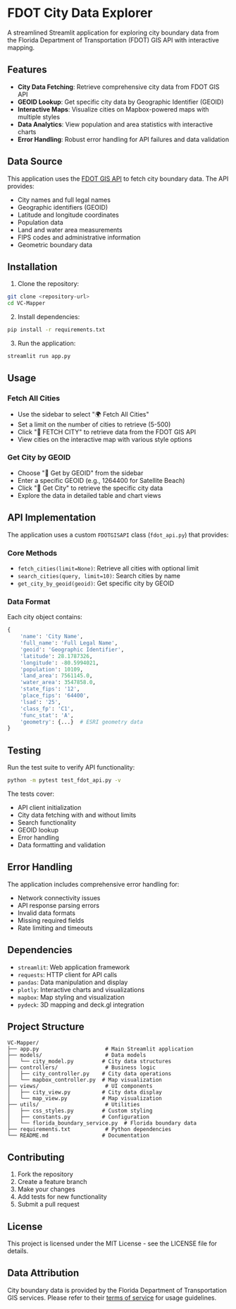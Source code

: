 # FDOT City Data Explorer

A streamlined Streamlit application for exploring city boundary data from the Florida Department of Transportation (FDOT) GIS API with interactive mapping.

## Features

- **City Data Fetching**: Retrieve comprehensive city data from FDOT GIS API
- **GEOID Lookup**: Get specific city data by Geographic Identifier (GEOID)
- **Interactive Maps**: Visualize cities on Mapbox-powered maps with multiple styles
- **Data Analytics**: View population and area statistics with interactive charts
- **Error Handling**: Robust error handling for API failures and data validation

## Data Source

This application uses the [FDOT GIS API](https://gis.fdot.gov/arcgis/rest/services/Admin_Boundaries/FeatureServer/7/query) to fetch city boundary data. The API provides:

- City names and full legal names
- Geographic identifiers (GEOID)
- Latitude and longitude coordinates
- Population data
- Land and water area measurements
- FIPS codes and administrative information
- Geometric boundary data

## Installation

1. Clone the repository:
```bash
git clone <repository-url>
cd VC-Mapper
```

2. Install dependencies:
```bash
pip install -r requirements.txt
```

3. Run the application:
```bash
streamlit run app.py
```

## Usage

### Fetch All Cities
- Use the sidebar to select "🌍 Fetch All Cities"
- Set a limit on the number of cities to retrieve (5-500)
- Click "🚀 FETCH CITY" to retrieve data from the FDOT GIS API
- View cities on the interactive map with various style options

### Get City by GEOID
- Choose "📍 Get by GEOID" from the sidebar
- Enter a specific GEOID (e.g., 1264400 for Satellite Beach)
- Click "📍 Get City" to retrieve the specific city data
- Explore the data in detailed table and chart views

## API Implementation

The application uses a custom `FDOTGISAPI` class (`fdot_api.py`) that provides:

### Core Methods

- `fetch_cities(limit=None)`: Retrieve all cities with optional limit
- `search_cities(query, limit=10)`: Search cities by name
- `get_city_by_geoid(geoid)`: Get specific city by GEOID

### Data Format

Each city object contains:
```python
{
    'name': 'City Name',
    'full_name': 'Full Legal Name',
    'geoid': 'Geographic Identifier',
    'latitude': 28.1787326,
    'longitude': -80.5994021,
    'population': 10109,
    'land_area': 7561145.0,
    'water_area': 3547858.0,
    'state_fips': '12',
    'place_fips': '64400',
    'lsad': '25',
    'class_fp': 'C1',
    'func_stat': 'A',
    'geometry': {...}  # ESRI geometry data
}
```

## Testing

Run the test suite to verify API functionality:

```bash
python -m pytest test_fdot_api.py -v
```

The tests cover:
- API client initialization
- City data fetching with and without limits
- Search functionality
- GEOID lookup
- Error handling
- Data formatting and validation

## Error Handling

The application includes comprehensive error handling for:
- Network connectivity issues
- API response parsing errors
- Invalid data formats
- Missing required fields
- Rate limiting and timeouts

## Dependencies

- `streamlit`: Web application framework
- `requests`: HTTP client for API calls
- `pandas`: Data manipulation and display
- `plotly`: Interactive charts and visualizations
- `mapbox`: Map styling and visualization
- `pydeck`: 3D mapping and deck.gl integration

## Project Structure

```
VC-Mapper/
├── app.py                     # Main Streamlit application
├── models/                    # Data models
│   └── city_model.py         # City data structures
├── controllers/               # Business logic
│   ├── city_controller.py    # City data operations
│   └── mapbox_controller.py  # Map visualization
├── views/                     # UI components
│   ├── city_view.py          # City data display
│   └── map_view.py           # Map visualization
├── utils/                     # Utilities
│   ├── css_styles.py         # Custom styling
│   ├── constants.py          # Configuration
│   └── florida_boundary_service.py  # Florida boundary data
├── requirements.txt           # Python dependencies
└── README.md                 # Documentation
```

## Contributing

1. Fork the repository
2. Create a feature branch
3. Make your changes
4. Add tests for new functionality
5. Submit a pull request

## License

This project is licensed under the MIT License - see the LICENSE file for details.

## Data Attribution

City boundary data is provided by the Florida Department of Transportation GIS services. Please refer to their [terms of service](https://gis.fdot.gov/) for usage guidelines. 